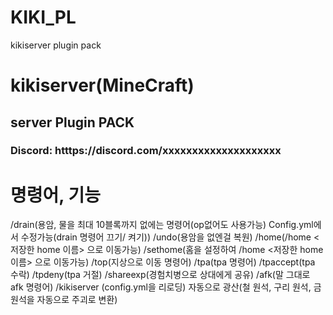 # KIKI_PL
kikiserver plugin pack

# kikiserver(MineCraft)
## server Plugin PACK
### Discord: htttps://discord.com/xxxxxxxxxxxxxxxxxxxx

# 명령어, 기능

/drain(용암, 물을 최대 10블록까지 없에는 명령어(op없어도 사용가능) Config.yml에서 수정가능(drain 명령어 끄기/ 켜기))
/undo(용암을 없엔걸 복원)
/home(/home <저장한 home 이름> 으로 이동가능)
/sethome(홈을 설정하여 /home <저장한 home 이름> 으로 이동가능)
/top(지상으로 이동 명령어)
/tpa(tpa 명령어)
/tpaccept(tpa 수락)
/tpdeny(tpa 거절)
/shareexp(경험치병으로 상대에게 공유)
/afk(말 그대로 afk 명령어)
/kikiserver <reload>(config.yml을 리로딩)
자동으로 광산(철 원석, 구리 원석, 금 원석을 자동으로 주괴로 변환)

